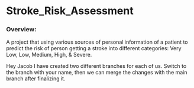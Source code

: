 # Stroke_Risk_Assessment

### Overview:
A project that using various sources of personal information of a patient to predict the risk of person getting a stroke into different categories: Very Low, Low, Medium, High, & Severe.


Hey Jacob I have created two different branches for each of us. Switch to the branch with your name,
then we can merge the changes with the main branch after finalizing it.




